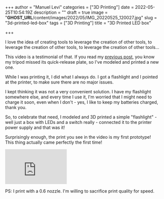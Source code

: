 +++
author = "Manuel Levi"
categories = ["3D Printing"]
date = 2022-05-25T10:54:19Z
description = ""
draft = true
image = "__GHOST_URL__/content/images/2022/05/IMG_20220525_120027.jpg"
slug = "3d-printed-led-box"
tags = ["3D Printing"]
title = "3D Printed LED box"

+++


I love the idea of creating tools to leverage the creation of other tools, to leverage the creation of other tools, to leverage the creation of other tools...

This video is a testimonial of that. If you read my [previous post](__GHOST_URL__/ghost/#/editor/post/628922cc824baa2ce39ec2ea), you know my tripod missed its quick-release plate, so I've modeled and printed a new one.

While I was printing it, I did what I always do. I got a flashlight and I pointed at the printer, to make sure there are no major issues.

I kept thinking it was not a very convenient solution. I have my flashlight somewhere else, and every time I use it, I'm worried that I might need to charge it soon, even when I don't - yes, I like to keep my batteries charged, thank you.

So, to celebrate that need, I modeled and 3D printed a simple "flashlight" - well just a box with LEDs and a switch really -  connected it to the printer power supply and that was it!

Surprisingly enough, the print you see in the video is my first prototype! This thing actually came perfectly the first time!

<iframe width="200" height="113" src="https://www.youtube.com/embed/25wJosiO66s?feature=oembed" frameborder="0" allow="accelerometer; autoplay; clipboard-write; encrypted-media; gyroscope; picture-in-picture" allowfullscreen></iframe>

PS: I print with a 0.6 nozzle. I'm willing to sacrifice print quality for speed.

